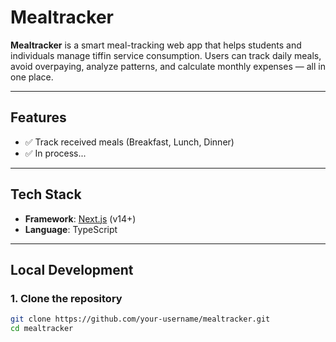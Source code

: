 # Mealtracker

**Mealtracker** is a smart meal-tracking web app that helps students and individuals manage tiffin service consumption. Users can track daily meals, avoid overpaying, analyze patterns, and calculate monthly expenses — all in one place.

---

## Features

- ✅ Track received meals (Breakfast, Lunch, Dinner)
- ✅ In process...
<!-- - ✅ Add multiple vendors with custom meal pricing
- ✅ Calendar-based daily tracking
- ✅ Real-time meal count and cost calculation
- ✅ Analyze eating patterns
- ✅ Beautiful, animated landing page with CTA
- ✅ Optimized UI using `shadcn/ui` and `framer-motion` -->

---

## Tech Stack

- **Framework**: [Next.js](https://nextjs.org/) (v14+)
- **Language**: TypeScript

---

## Local Development

### 1. Clone the repository

```bash
git clone https://github.com/your-username/mealtracker.git
cd mealtracker
